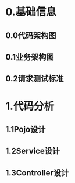 # 0.基础信息

## 0.0代码架构图

## 0.1业务架构图

## 0.2请求测试标准

# 1.代码分析

## 1.1Pojo设计

## 1.2Service设计

## 1.3Controller设计